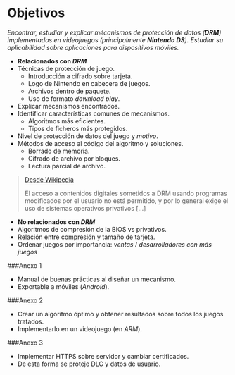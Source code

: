 Objetivos
=========
_Encontrar, estudiar y explicar mécanismos de protección de datos (**DRM**)
implementados en videojuegos (principalmente **Nintendo DS**).
Estudiar su aplicabilidad sobre aplicaciones para dispositivos móviles._

* **Relacionados con _DRM_**
 * Técnicas de protección de juego.
   * Introducción a cifrado sobre tarjeta.
   * Logo de Nintendo en cabecera de juegos.
   * Archivos dentro de paquete.
   * Uso de formato *download play*.
 * Explicar mecanismos encontrados.
 * Identificar características comunes de mecanismos.
   * Algoritmos más eficientes.
   * Tipos de ficheros más protegidos.
 * Nivel de protección de datos del juego y *motivo*.
 * Métodos de acceso al código del algoritmo y soluciones.
   * Borrado de memoria.
   * Cifrado de archivo por bloques.
   * Lectura parcial de archivo.

> [Desde Wikipedia](http://es.wikipedia.org/wiki/Gesti%C3%B3n_digital_de_derechos#.C2.BFC.C3.B3mo_afectan_al_software_libre.3F)
>
> El acceso a contenidos digitales sometidos a DRM usando programas modificados por el usuario no está permitido, y por lo general exige el uso de sistemas operativos privativos [...]


* **No relacionados con *DRM***
 * Algoritmos de compresión de la BIOS vs privativos.
 * Relación entre compresión y tamaño de tarjeta.
 * Ordenar juegos por importancia: *ventas* / *desarrolladores con más juegos*


###Anexo 1
+ Manual de buenas prácticas al diseñar un mecanismo.
+ Exportable a móviles (*Android*).


###Anexo 2
+ Crear un algoritmo óptimo y obtener resultados sobre todos los juegos tratados.
+ Implementarlo en un videojuego (en *ARM*).


###Anexo 3
+ Implementar HTTPS sobre servidor y cambiar certificados.
+ De esta forma se proteje DLC y datos de usuario.
